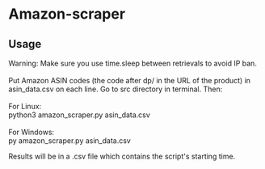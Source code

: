 # Amazon-scraper
## Usage
Warning: Make sure you use time.sleep between retrievals to avoid IP ban.
<br><br>Put Amazon ASIN codes (the code after dp/ in the URL of the product) in asin_data.csv on each line.
Go to src directory in terminal. Then:
<br><br>For Linux:
<br>python3 amazon_scraper.py asin_data.csv
<br><br>For Windows:
<br>py amazon_scraper.py asin_data.csv

Results will be in a .csv file which contains the script's starting time.
